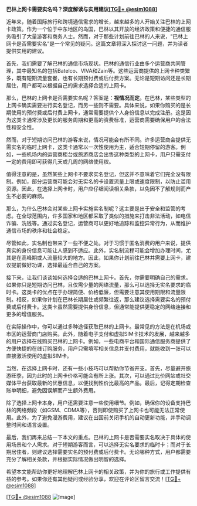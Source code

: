 **巴林上网卡需要实名吗？深度解读与实用建议[[TG💪+ @esim1088](https://t.me/s/esim1088)]**

近年来，随着国际旅行和跨境通信需求的增长，越来越多的人开始关注巴林的上网卡政策。作为一个位于中东地区的岛国，巴林以其开放的经济政策和便捷的通信服务吸引了大量游客和商务人士。然而，对于那些计划前往巴林的人来说，“巴林上网卡是否需要实名”是一个常见的疑问。这篇文章将深入探讨这一问题，并为读者提供实用的建议。

首先，我们需要了解巴林的通信市场现状。巴林的通信行业由多个运营商共同管理，其中最知名的包括Batelco、VIVA和Zain等。这些运营商提供的上网卡种类繁多，既有短期流量套餐，也有长期预付费或后付费方案。无论是短期访问还是长期居住，用户都可以根据自己的需求选择合适的上网卡。

那么，巴林的上网卡是否需要实名呢？答案是：**视情况而定**。在巴林，某些类型的上网卡确实需要进行实名登记，而另一些则不需要。具体来说，如果你购买的是长期使用的预付费或后付费上网卡，通常需要提供个人身份信息以完成注册。这是因为这类卡通常涉及更长的服务周期和更高的资费标准，运营商需要确保用户的合法性和安全性。

然而，对于短期访问巴林的游客来说，情况可能会有所不同。许多运营商会提供无需实名的临时上网卡，这类卡通常以一次性使用为主，适合短期停留的游客。例如，一些机场内的运营商柜台或旅游商店会出售这种类型的上网卡，用户只需支付一定的费用即可获得几天或几周的网络使用权。

值得注意的是，虽然某些上网卡不要求实名登记，但这并不意味着它们完全没有限制。例如，部分运营商可能会对无实名的卡设置流量上限或速度限制，以防止滥用资源。因此，在选择上网卡时，用户应仔细阅读相关条款，以免因不了解规则而产生不必要的麻烦。

那么，为什么巴林会对某些上网卡实施实名制呢？这主要是出于安全和监管的考虑。在全球范围内，许多国家和地区都采取了类似的措施来打击非法活动，如电信诈骗、洗钱等。通过实名登记，运营商可以更好地追踪和监控异常行为，从而维护通信市场的秩序和社会稳定。

尽管如此，实名制也带来了一些不便之处。对于习惯于匿名消费的用户来说，提供真实的身份信息可能让人感到不适应。此外，实名制流程可能会增加办理时间，尤其是在高峰期或人流量较大的地方。因此，如果你计划前往巴林并需要上网卡，建议提前做好功课，选择最适合自己的方案。

接下来，让我们谈谈如何选择合适的巴林上网卡。首先，你需要明确自己的需求。如果你只是短期访问巴林，且仅需少量的网络流量，那么可以选择无实名要求的临时卡。这类卡的优点在于办理简便、价格低廉，但需要注意其使用期限和流量限制。相反，如果你计划在巴林长期居住或频繁往返，那么建议选择需要实名的预付费或后付费卡。这类卡虽然需要提供身份信息，但通常能提供更稳定的网络连接和更多的增值服务。

在实际操作中，你可以通过多种途径获取巴林的上网卡。最常见的方法是在机场或市区的运营商门店购买。此外，随着电子支付和虚拟SIM卡技术的发展，越来越多的用户选择在线购买巴林的上网卡。例如，一些电商平台和国际通信服务商提供了方便快捷的在线订购服务，用户只需填写相关信息并支付费用，就能收到一张可以直接激活使用的虚拟SIM卡。

当然，在选择上网卡时，还有一些小技巧可以帮助你节省开支。首先，尽量避开旅游旺季，因为此时的上网卡价格可能会有所上涨。其次，可以通过比价网站或社交媒体平台获取最新的优惠信息，以便找到性价比最高的产品。最后，记得定期检查账单明细，避免因误解而产生额外费用。

除了选择上网卡本身，用户还需要注意一些使用细节。例如，确保你的设备支持巴林的网络频段（如GSM、CDMA等），否则即使购买了上网卡也可能无法正常使用。此外，为了避免漫游费用，建议在出国前关闭手机的自动更新功能，并手动调整时间和语言设置。

最后，我们再来总结一下本文的重点。巴林的上网卡是否需要实名取决于具体的使用场景和个人需求。对于短期游客而言，可以选择无实名要求的临时卡；而对于长期居住者，则建议选择需要实名的预付费或后付费卡。无论哪种方式，用户都需要充分了解相关条款，并根据实际情况做出明智的选择。

希望本文能帮助你更好地理解巴林上网卡的相关政策，并为你的旅行或工作提供有益的参考。如果你还有其他疑问或经验分享，欢迎在评论区留言交流！[[TG💪+ @esim1088](https://t.me/s/esim1088)]

[[TG💪+ @esim1088](https://t.me/s/esim1088) ![Image](https://i.postimg.cc/4NQfJmqS/Snipaste-2025-05-13-00-14-12.png)]